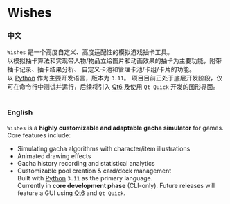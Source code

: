 # Wishes

### 中文

`Wishes` 是一个高度自定义、高度适配性的模拟游戏抽卡工具。<br>
以模拟抽卡算法和实现带人物/物品立绘图片和动画效果的抽卡为主要功能，附带抽卡记录、抽卡结果分析、
自定义卡池和管理卡池/卡组/卡片的功能。<br>
以 [Python](https://www.python.org/) 作为主要开发语言，版本为 `3.11`。
项目目前正处于底层开发阶段，仅可在命令行中测试并运行，后续将引入 [Qt6](https://www.qt.io/) 及使用 `Qt Quick` 开发的图形界面。<br>
<br>

### English

`Wishes` is a **highly customizable and adaptable gacha simulator** for games.<br>
Core features include:
- Simulating gacha algorithms with character/item illustrations
- Animated drawing effects
- Gacha history recording and statistical analytics
- Customizable pool creation & card/deck management<br>
Built with [Python](https://www.python.org/) `3.11` as the primary language.<br>
Currently in **core development phase** (CLI-only). Future releases will feature a GUI using [Qt6](https://www.qt.io/) and `Qt Quick`.
